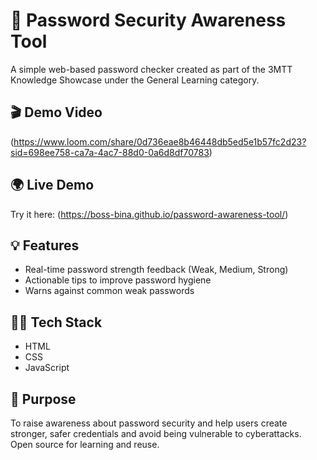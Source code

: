 # 🔐 Password Security Awareness Tool

A simple web-based password checker created as part of the 3MTT Knowledge Showcase under the General Learning category.

## 🎬 Demo Video
(https://www.loom.com/share/0d736eae8b46448db5ed5e1b57fc2d23?sid=698ee758-ca7a-4ac7-88d0-0a6d8df70783)

## 🌍 Live Demo
Try it here: (https://boss-bina.github.io/password-awareness-tool/)

## 💡 Features
- Real-time password strength feedback (Weak, Medium, Strong)
- Actionable tips to improve password hygiene
- Warns against common weak passwords

## 👨‍💻 Tech Stack
- HTML
- CSS
- JavaScript

## 🚀 Purpose
To raise awareness about password security and help users create stronger, safer credentials and avoid being vulnerable to cyberattacks.
 Open source for learning and reuse.
